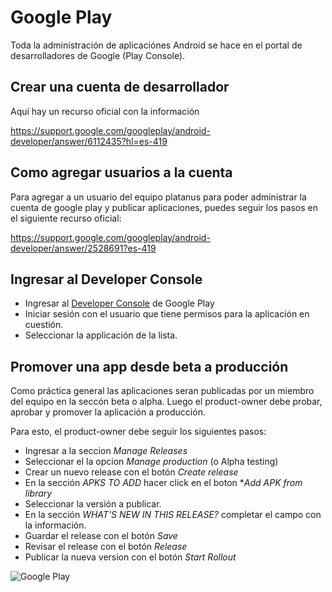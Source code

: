# Google Play

Toda la administración de aplicaciónes Android se hace en el portal
de desarrolladores de Google (Play Console).

## Crear una cuenta de desarrollador

Aquí hay un recurso oficial con la información

https://support.google.com/googleplay/android-developer/answer/6112435?hl=es-419

## Como agregar usuarios a la cuenta

Para agregar a un usuario del equipo platanus para poder administrar la cuenta
de google play y publicar aplicaciones, puedes seguir los pasos en el siguiente
recurso oficial:

https://support.google.com/googleplay/android-developer/answer/2528691?es-419

## Ingresar al Developer Console

- Ingresar al [Developer Console](https://play.google.com/apps/publish) de Google Play
- Iniciar sesión con el usuario que tiene permisos para la aplicación en cuestión.
- Seleccionar la applicación de la lista.

## Promover una app desde beta a producción

Como práctica general las aplicaciones seran publicadas por un miembro del equipo
en la seccón beta o alpha. Luego el product-owner debe probar, aprobar y promover
la aplicación a producción.

Para esto, el product-owner debe seguir los siguientes pasos:

- Ingresar a la seccion *Manage Releases*
- Seleccionar el la opcion *Manage production* (o Alpha testing)
- Crear un nuevo release con el botón *Create release*
- En la sección *APKS TO ADD* hacer click en el boton **Add APK from library*
- Seleccionar la versión a publicar.
- En la sección *WHAT'S NEW IN THIS RELEASE?* completar el campo con la información.
- Guardar el release con el botón *Save*
- Revisar el release con el botón *Release*
- Publicar la nueva version con el botón *Start Rollout*

![Google Play](assets/google-play-publish.gif)
